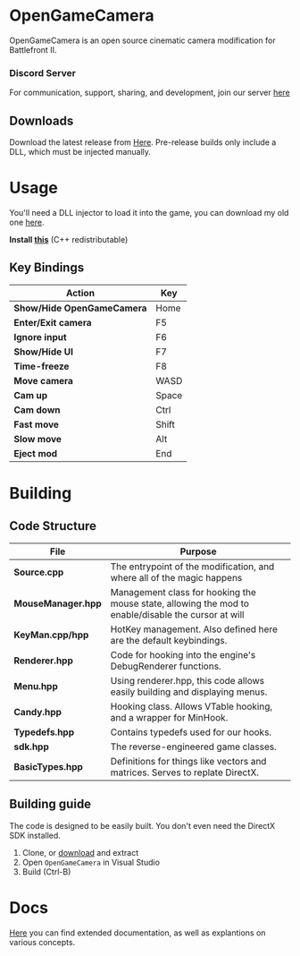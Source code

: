 # OpenGameCamera

OpenGameCamera is an open source cinematic camera modification for Battlefront II.

### Discord Server

For communication, support, sharing, and development, join our server [here](https://discord.gg/HZ676Ff)

## Downloads

Download the latest release from [Here](https://github.com/coltonon/OpenGameCamera/releases).  Pre-release builds only include a DLL, which must be injected manually.

# Usage
You'll need a DLL injector to load it into the game, you can download my old one [here](https://cdn.discordapp.com/attachments/548738758053330944/640624916323893297/Injector.exe).

**Install [this](https://aka.ms/vs/16/release/vc_redist.x64.exe)** (C++ redistributable)

## Key Bindings

| Action | Key |
| --- | --- |
| **Show/Hide OpenGameCamera** | Home |
| **Enter/Exit camera** | F5 |
| **Ignore input** | F6 |
| **Show/Hide UI** | F7 |
| **Time-freeze** | F8 |
| **Move camera** | WASD |
| **Cam up** | Space |
| **Cam down** | Ctrl |
| **Fast move** | Shift |
| **Slow move** | Alt |
| **Eject mod** | End |

# Building

## Code Structure

| File | Purpose |
| --- | --- |
| **Source.cpp** | The entrypoint of the modification, and where all of the magic happens |
| **MouseManager.hpp** | Management class for hooking the mouse state, allowing the mod to enable/disable the cursor at will |
| **KeyMan.cpp/hpp** | HotKey management.  Also defined here are the default keybindings. |
| **Renderer.hpp** | Code for hooking into the engine's DebugRenderer functions. |
| **Menu.hpp** | Using renderer.hpp, this code allows easily building and displaying menus. |
| **Candy.hpp** | Hooking class.  Allows VTable hooking, and a wrapper for MinHook. |
| **Typedefs.hpp** | Contains typedefs used for our hooks. |
| **sdk.hpp** | The reverse-engineered game classes. |
| **BasicTypes.hpp** | Definitions for things like vectors and matrices.  Serves to replate DirectX. |

## Building guide

The code is designed to be easily built.  You don't even need the DirectX SDK installed.

1. Clone, or [download](https://github.com/coltonon/OpenGameCamera/archive/master.zip) and extract
2. Open `OpenGameCamera` in Visual Studio
3. Build (Ctrl-B)

# Docs

[Here](https://github.com/coltonon/OpenGameCamera/tree/master/Docs) you can find extended documentation, as well as explantions on various concepts.